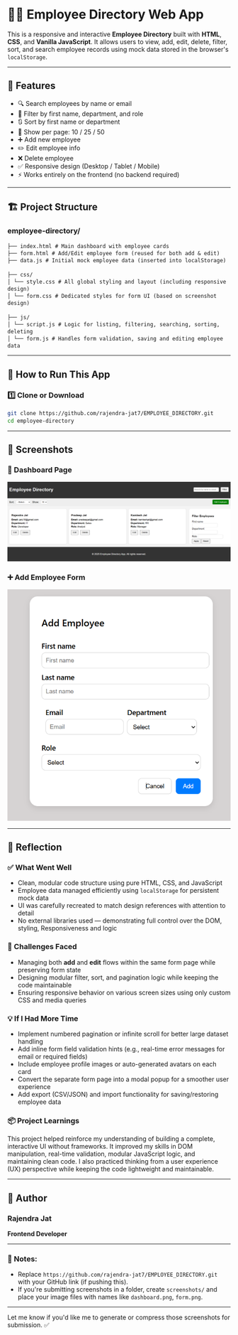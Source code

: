 # 👨‍💼 Employee Directory Web App

This is a responsive and interactive **Employee Directory** built with **HTML**, **CSS**, and **Vanilla JavaScript**. It allows users to view, add, edit, delete, filter, sort, and search employee records using mock data stored in the browser's `localStorage`.

---

## 📌 Features

- 🔍 Search employees by name or email
- 🎯 Filter by first name, department, and role
- 🔃 Sort by first name or department
- 🧮 Show per page: 10 / 25 / 50
- ➕ Add new employee
- ✏️ Edit employee info
- ❌ Delete employee
- ✅ Responsive design (Desktop / Tablet / Mobile)
- ⚡ Works entirely on the frontend (no backend required)

---

## 🏗️ Project Structure

### employee-directory/

```
├── index.html # Main dashboard with employee cards
├── form.html # Add/Edit employee form (reused for both add & edit)
├── data.js # Initial mock employee data (inserted into localStorage)

├── css/
│ └── style.css # All global styling and layout (including responsive design)
│ └── form.css # Dedicated styles for form UI (based on screenshot design)

├── js/
│ └── script.js # Logic for listing, filtering, searching, sorting, deleting
│ └── form.js # Handles form validation, saving and editing employee data
```

---

## 🚀 How to Run This App

### 1️⃣ Clone or Download

```bash
git clone https://github.com/rajendra-jat7/EMPLOYEE_DIRECTORY.git
cd employee-directory

```

---

## 📸 Screenshots

### 💼 Dashboard Page

![Demo](./screenshots//dashboard.png)

### ➕ Add Employee Form

![Demo](./screenshots//form.png)

---

## 🤔 Reflection

### ✅ What Went Well

- Clean, modular code structure using pure HTML, CSS, and JavaScript
- Employee data managed efficiently using `localStorage` for persistent mock data
- UI was carefully recreated to match design references with attention to detail
- No external libraries used — demonstrating full control over the DOM, styling, Responsiveness and logic

### 🚧 Challenges Faced

- Managing both **add** and **edit** flows within the same form page while preserving form state
- Designing modular filter, sort, and pagination logic while keeping the code maintainable
- Ensuring responsive behavior on various screen sizes using only custom CSS and media queries

### 💡 If I Had More Time

- Implement numbered pagination or infinite scroll for better large dataset handling
- Add inline form field validation hints (e.g., real-time error messages for email or required fields)
- Include employee profile images or auto-generated avatars on each card
- Convert the separate form page into a modal popup for a smoother user experience
- Add export (CSV/JSON) and import functionality for saving/restoring employee data

### 📦 Project Learnings

This project helped reinforce my understanding of building a complete, interactive UI without frameworks. It improved my skills in DOM manipulation, real-time validation, modular JavaScript logic, and maintaining clean code. I also practiced thinking from a user experience (UX) perspective while keeping the code lightweight and maintainable.

---

## 👤 Author

### Rajendra Jat

**Frontend Developer**

---

### 📝 Notes:

- Replace `https://github.com/rajendra-jat7/EMPLOYEE_DIRECTORY.git` with your GitHub link (if pushing this).
- If you're submitting screenshots in a folder, create `screenshots/` and place your image files with names like `dashboard.png`, `form.png`.

---

Let me know if you'd like me to generate or compress those screenshots for submission. ✅
